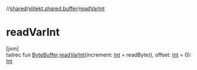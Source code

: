 //[shared](../../index.md)/[xlitekt.shared.buffer](index.md)/[readVarInt](read-var-int.md)

# readVarInt

[jvm]\
tailrec fun [ByteBuffer](https://docs.oracle.com/javase/8/docs/api/java/nio/ByteBuffer.html).[readVarInt](read-var-int.md)(increment: [Int](https://kotlinlang.org/api/latest/jvm/stdlib/kotlin/-int/index.html) = readByte(), offset: [Int](https://kotlinlang.org/api/latest/jvm/stdlib/kotlin/-int/index.html) = 0): [Int](https://kotlinlang.org/api/latest/jvm/stdlib/kotlin/-int/index.html)
